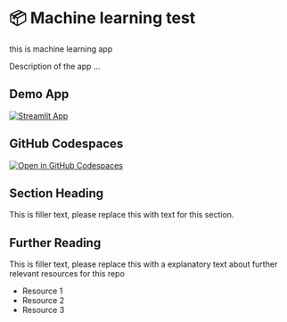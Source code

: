 # 📦 Machine learning test 

 this is machine learning app


Description of the app ...

## Demo App

[![Streamlit App](https://static.streamlit.io/badges/streamlit_badge_black_white.svg)](https://fars_machinlearning.streamlit.app/)

## GitHub Codespaces

[![Open in GitHub Codespaces](https://github.com/codespaces/badge.svg)](https://codespaces.new/streamlit/app-starter-kit?quickstart=1)

## Section Heading

This is filler text, please replace this with text for this section.

## Further Reading

This is filler text, please replace this with a explanatory text about further relevant resources for this repo
- Resource 1
- Resource 2
- Resource 3
